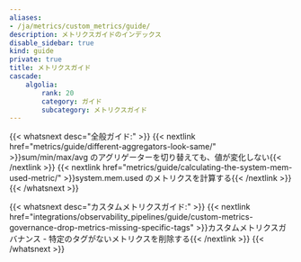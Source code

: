 ```yaml
---
aliases:
- /ja/metrics/custom_metrics/guide/
description: メトリクスガイドのインデックス
disable_sidebar: true
kind: guide
private: true
title: メトリクスガイド
cascade:
    algolia:
        rank: 20
        category: ガイド
        subcategory: メトリクスガイド
---
```


{{< whatsnext desc="全般ガイド:" >}}
    {{< nextlink href="metrics/guide/different-aggregators-look-same/" >}}sum/min/max/avg のアグリゲーターを切り替えても、値が変化しない{{< /nextlink >}}
    {{< nextlink href="metrics/guide/calculating-the-system-mem-used-metric/" >}}system.mem.used のメトリクスを計算する{{< /nextlink >}}
{{< /whatsnext >}}

{{< whatsnext desc="カスタムメトリクスガイド:" >}}
   {{< nextlink href="integrations/observability_pipelines/guide/custom-metrics-governance-drop-metrics-missing-specific-tags" >}}カスタムメトリクスガバナンス - 特定のタグがないメトリクスを削除する{{< /nextlink >}}
{{< /whatsnext >}}